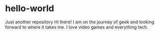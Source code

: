 # hello-world
Just another repository
Hi there! I am on the journey of geek and looking forward to where it takes me. 
I love video games and everything tech. 
